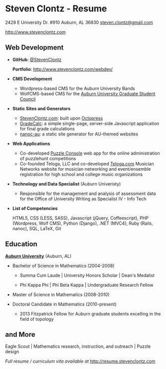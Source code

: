 Steven Clontz - Resume
======================

2428 E University Dr. #910
Auburn, AL 36830
<steven.clontz@gmail.com>


<http://www.stevenclontz.com>


Web Development
---------------

*   **GitHub**: [@StevenClontz](http://github.com/StevenClontz)

    **Portfolio**: <http://www.stevenclontz.com/webdev/>

*   **CMS Development**
    *   Wordpress-based CMS for the Auburn University Bands
    *   WolfCMS-based CMS for the 
        [Auburn University Graduate Student Council](http://auburn.edu/gsc)

*   **Static Sites and Generators**
    *   [StevenClontz.com](http://www.stevenclontz.com): built upon 
        [Octopress](http://octopress.org/)
    *   [GradeCalc](http://gradecalc.stevenclontz.com): a simple single-page,
        server-side Javascript application for final grade calculations
    *   [nanoc-au](http://stevenclontz.github.io/nanoc-au/): a static
        site generator for AU-themed websites

*   **Web Applications**
    *   Co-developed 
        [Puzzle Console](https://github.com/jamesdabbs/puzzle-console) web 
        app for the online administration of puzzlehunt competitions
    *   Co-founded Teloga, LLC and co-developed 
        [Teloga.com](http://www.teloga.com) Musician Networks website for 
        musician networking and event/ensemble registration for high school 
        and college music organizations

*   **Technology and Data Specialist** (Auburn Univeristy)
    *   Responsible for the management and analysis of assessment data for
        the Office of University Writing as Specialist IV - Info Tech

*   **List of Competencies**

    HTML5, CSS (LESS, SASS), Javascript (jQuery, Coffeescript), 
    PHP (Wordpress, Wolf CMS), Python (Django), .NET (MVC4), 
    Ruby (Rails, nanoc), SQL, LaTeX, Git

Education
---------

**[Auburn University](http://www.auburn.edu)** (Auburn, AL)

*   Bachelor of Science in Mathematics (2004-2008)

    *   Summa Cum Laude | University Honors Scholar | Dean's Medalist

    *   Phi Kappa Phi | Phi Beta Kappa | Undergraduate Research Fellow

*   Master of Science in Mathematics (2008-2010)

*   Doctoral Candidate in Mathematics (2010-present)

    *   2013 Fitzpatrick Fellow for Auburn graduate students excelling in the 
        field of topology


and More
--------

Eagle Scout | Mathematics research, instruction, and outreach | Puzzle design

*Full resume / curriculum vita available at* <http://resume.stevenclontz.com>


